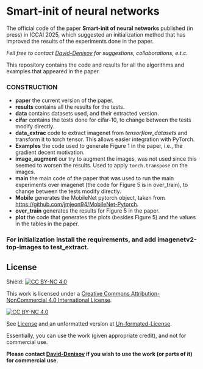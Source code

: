 # Smart-init of neural networks
The official code of the paper **Smart-init of neural networks** published (in press) in ICCAI 2025,
which suggested an initialization method that has improved the results of the experiments done in the paper.

*Fell free to contact [David-Denisov](mailto:DavidDenisov14@gmail.com) for suggestions, collaborations, e.t.c.*

This repository contains the code and results for all the algorithms and examples that appeared in the paper.
### CONSTRUCTION
- **paper** the current version of the paper.
- **results** contains all the results for the tests.
- **data** contains datasets used, and their extracted version.
- **cifar** contains the tests done for cifar-10, to change between the tests modify directly.
- **data_extrac** code to extract imagenet from *tensorflow_datasets* and transform it to torch tensor. 
This allows easier integration with PyTorch.
- **Examples** the code used to generate Figure 1 in the paper, i.e., the gradient decent motivation.
- **image_augment** our try to augment the images, was not used since this seemed to worsen the results.
Used to apply `torch.transpose` on the images.
- **main** the main code of the paper that was used to run the main experiments over imagenet 
(the code for Figure 5 is in over_train), to change between the tests modify directly.
- **Mobile** generates the MobileNet pytorch object, taken from https://github.com/jmjeon94/MobileNet-Pytorch.
- **over_train** generates the results for Figure 5 in the paper.
- **plot** the code that generates the plots (besides Figure 5) and the values in the tables in the paper.

### For initialization install the requirements, and add imagenetv2-top-images to test_extract.

## License
Shield: [![CC BY-NC 4.0][cc-by-nc-shield]][cc-by-nc]

This work is licensed under a
[Creative Commons Attribution-NonCommercial 4.0 International License][cc-by-nc].

[![CC BY-NC 4.0][cc-by-nc-image]][cc-by-nc]

[cc-by-nc]: https://creativecommons.org/licenses/by-nc/4.0/
[cc-by-nc-image]: https://licensebuttons.net/l/by-nc/4.0/88x31.png
[cc-by-nc-shield]: https://img.shields.io/badge/License-CC%20BY--NC%204.0-lightgrey.svg

See [License](License.md) and an unformatted version at [Un-formated-License](License).

Essentially, you can use the work (given appropriate credit), and not for commercial use.

**Please contact [David-Denisov](mailto:DavidDenisov14@gmail.com) if you wish to use the work (or parts of it) for commercial use.**

